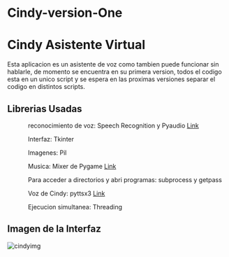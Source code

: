 # Cindy-version-One

<h1> Cindy Asistente Virtual </h1>

Esta aplicacion es un asistente de voz como tambien puede funcionar sin hablarle, de momento se encuentra en su primera version, todos el codigo esta en un unico script y se espera en las proximas versiones separar el codigo en distintos scripts.

<h2> Librerias Usadas </h2>

<ol>
  <ul>reconocimiento de voz: Speech Recognition y Pyaudio <a href='https://pypi.org/project/SpeechRecognition'>Link</a></ul>
  <ul>Interfaz: Tkinter</ul>
  <ul>Imagenes: Pil</ul>
  <ul>Musica: Mixer de Pygame <a href='https://www.pygame.org/docs/ref/music.html#pygame.mixer.music.get_busy'>Link</a></ul>
  <ul>Para acceder a directorios y abri programas: subprocess y getpass </ul>
  <ul>Voz de Cindy: pyttsx3 <a href='https://pypi.org/project/pyttsx3/'>Link</a></ul>
  <ul>Ejecucion simultanea: Threading</ul>
</ol>  
  
  <h2>Imagen de la Interfaz</h2>
  
  ![cindyimg](https://user-images.githubusercontent.com/61121429/103034120-e9f15f00-4542-11eb-8670-eea4929b01b0.PNG)
